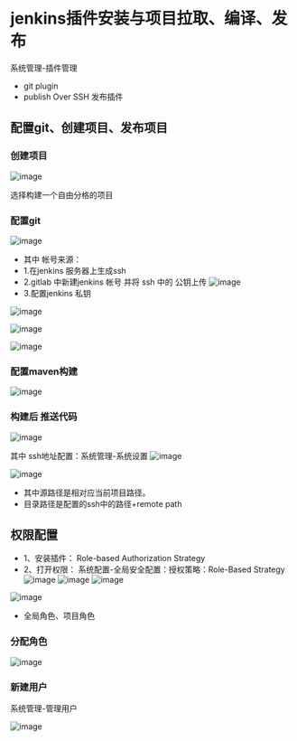 # jenkins插件安装与项目拉取、编译、发布

系统管理-插件管理

* git plugin
* publish Over SSH 发布插件

## 配置git、创建项目、发布项目

### 创建项目
![image](https://github.com/csy512889371/learnDoc/blob/master/image/2018/jenkins/22.png)

选择构建一个自由分格的项目

### 配置git
![image](https://github.com/csy512889371/learnDoc/blob/master/image/2018/jenkins/23.png)

* 其中 帐号来源：
* 1.在jenkins 服务器上生成ssh
* 2.gitlab 中新建jenkins 帐号 并将 ssh 中的 公钥上传
![image](https://github.com/csy512889371/learnDoc/blob/master/image/2018/jenkins/24.png)
* 3.配置jenkins 私钥

![image](https://github.com/csy512889371/learnDoc/blob/master/image/2018/jenkins/25.png)

![image](https://github.com/csy512889371/learnDoc/blob/master/image/2018/jenkins/26.png)

![image](https://github.com/csy512889371/learnDoc/blob/master/image/2018/jenkins/27.png)

### 配置maven构建
![image](https://github.com/csy512889371/learnDoc/blob/master/image/2018/jenkins/28.png)

### 构建后 推送代码
![image](https://github.com/csy512889371/learnDoc/blob/master/image/2018/jenkins/29.png)

其中 ssh地址配置：系统管理-系统设置
![image](https://github.com/csy512889371/learnDoc/blob/master/image/2018/jenkins/30.png)

![image](https://github.com/csy512889371/learnDoc/blob/master/image/2018/jenkins/31.png)

* 其中源路径是相对应当前项目路径。
* 目录路径是配置的ssh中的路径+remote path

## 权限配置

* 1、安装插件： Role-based Authorization Strategy
* 2、打开权限： 系统配置-全局安全配置：授权策略：Role-Based Strategy
![image](https://github.com/csy512889371/learnDoc/blob/master/image/2018/jenkins/32.png)
![image](https://github.com/csy512889371/learnDoc/blob/master/image/2018/jenkins/33.png)
![image](https://github.com/csy512889371/learnDoc/blob/master/image/2018/jenkins/34.png)

![image](https://github.com/csy512889371/learnDoc/blob/master/image/2018/jenkins/35.png)

* 全局角色、项目角色

### 分配角色

![image](https://github.com/csy512889371/learnDoc/blob/master/image/2018/jenkins/36.png)

### 新建用户
系统管理-管理用户

![image](https://github.com/csy512889371/learnDoc/blob/master/image/2018/jenkins/37.png)